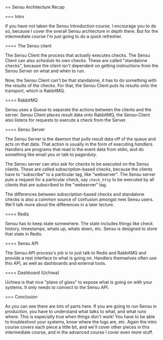 == Sensu Architecture Recap

=== Intro

If you have not taken the Sensu Introduction course, I encourage you to do so, because I cover the overall Sensu archtecture in depth there. But for the intermediate course I'm just going to do a quick refresher.

==== The Sensu client

The Sensu Client the process that *actually* executes checks. The Sensu Client can also *schedule* its own checks. These are called "standalone checks", because the client isn't dependent on getting instructions from the Sensu Server on what and when to run.

Now, the Sensu Client can't be that standalone, it has to do something with the results of the checks. For that, the Sensu Client puts its results onto the transport, which is RabbitMQ.

==== RabbitMQ

Sensu uses a Queue to separate the actions between the clients and the server. Sensu Client places result data onto RabbitMQ, the Sensu-Client also listens for requests to execute a check from the Server.

==== Sensu Server

The Sensu Server is the daemon that pulls result data off of the queue and acts on that data. That action is usually in the form of executing _handlers_. Handlers are programs that read in the event data from stdin, and do something like email you or talk to pagerduty.

The Sensu server can *also* ask for checks to be executed on the Sensu clients. These are called subscription-based checks, because the clients have to "subscribe" to a particular tag, like "webserver". The Sensu server puts a request for a particular check, say `check_http` to be executed by all clients that are subscribed to the "webserver" tag.

The differences between subscription-based checks and standalone checks is also a common source of confusion amongst new Sensu users. We'll talk more about the differences in a later lecture.

==== Redis

Sensu has to keep state somewhere. The state includes things like check history, timestamps, whats up, whats down, etc. Sensu is designed to store that state in Redis. 

==== Sensu API

The Sensu-API process's job is to just talk to Redis and RabbitMQ and
provide a rest interface to what is going on. Handlers themselves often use
this API, as well as dashboards and external tools.

==== Dashboard (Uchiwa)

Uchiwa is that nice "plane of glass" to expose
what is going on with your systems. It only needs to connect to the Sensu API.

=== Conclusion

As you can see there are lots of parts here. If you are going to run Sensu in production, you have to understand what talks to what, and what runs where. This is especially true when things don't work! You have to be able to troubleshoot your systems, know where the logs are, etc. Again the intro course covers each piece a little bit, and we'll cover other pieces in this intermediate course, and in the advanced course I cover even more stuff. 
